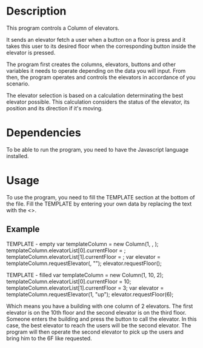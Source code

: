 # Description

This program controls a Column of elevators.

It sends an elevator fetch a user when a button on a floor is press and it takes
this user to its desired floor when the corresponding button inside the elevator is pressed.

The program first creates the columns, elevators, buttons and other variables it needs to operate depending on the data you will input. From then, the program operates and controls the elevators in accordance of you scenario.

The elevator selection is based on a calculation determinating the best elevator possible. This calculation considers the status of the elevator, its position and its direction if it's moving.

# Dependencies

To be able to run the program, you need to have the Javascript language installed. 

# Usage

To use the program, you need to fill the TEMPLATE section at the bottom of the file. Fill the TEMPLATE by entering your own data by replacing the text with the <>. 

## Example

TEMPLATE - empty
var templateColumn = new Column(1, <numberOfFloors>, <numberOfElevators>);
templateColumn.elevatorList[0].currentFloor = <yourFirstElevatorCurrentFloor>;
templateColumn.elevatorList[1].currentFloor = <yourSecondElevatorCurrentFloor>;
var elevator = templateColumn.requestElevator(<yourCurrentFloor>, "<yourRequestedDirection>");
elevator.requestFloor(<yourRequestedFloorNumber>);

TEMPLATE - filled
var templateColumn = new Column(1, 10, 2);
templateColumn.elevatorList[0].currentFloor = 10;
templateColumn.elevatorList[1].currentFloor = 3;
var elevator = templateColumn.requestElevator(1, "up");
elevator.requestFloor(6);

Which means you have a building with one column of 2 elevators. The first elevator is on the 10th floor and the second elevator is on the third floor. Someone enters the building and press the button to call the elevator. In this case, the best elevator to reach the users will be the second elevator. The program will then operate the second elevator to pick up the users and bring him to the 6F like requested. 